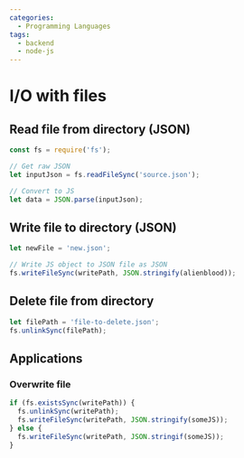 ```yaml
---
categories:
  - Programming Languages
tags:
  - backend
  - node-js
---
```


# I/O with files

## Read file from directory (JSON)

```js
const fs = require('fs');

// Get raw JSON
let inputJson = fs.readFileSync('source.json');

// Convert to JS
let data = JSON.parse(inputJson);
```

## Write file to directory (JSON)

```js
let newFile = 'new.json';

// Write JS object to JSON file as JSON
fs.writeFileSync(writePath, JSON.stringify(alienblood));
```

## Delete file from directory

```js
let filePath = 'file-to-delete.json';
fs.unlinkSync(filePath);
```

## Applications

### Overwrite file

```js
if (fs.existsSync(writePath)) {
  fs.unlinkSync(writePath);
  fs.writeFileSync(writePath, JSON.stringify(someJS));
} else {
  fs.writeFileSync(writePath, JSON.stringif(someJS));
}
```
